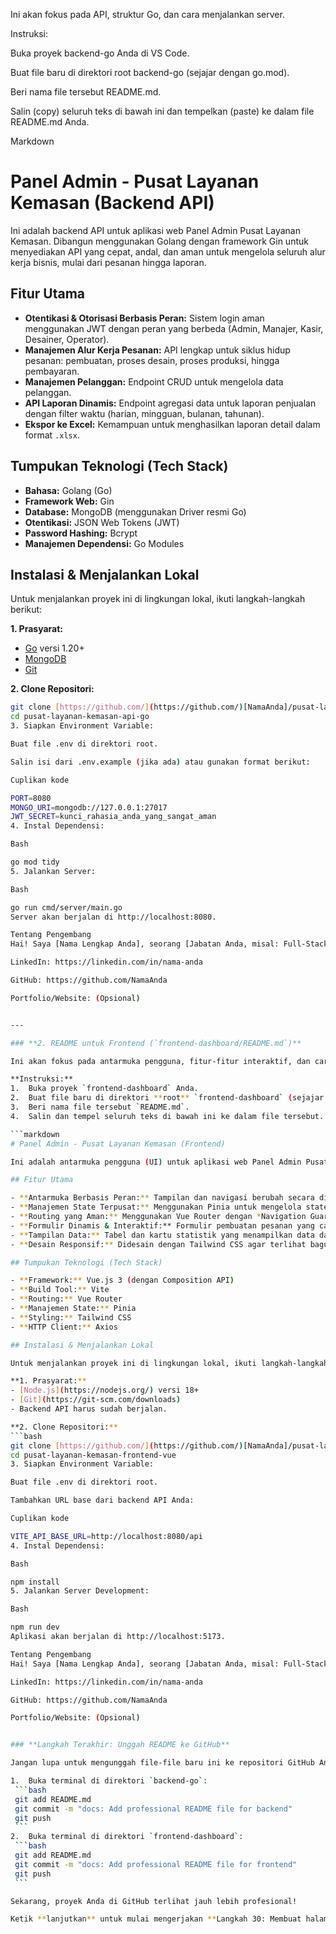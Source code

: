 Ini akan fokus pada API, struktur Go, dan cara menjalankan server.

Instruksi:

Buka proyek backend-go Anda di VS Code.

Buat file baru di direktori root backend-go (sejajar dengan go.mod).

Beri nama file tersebut README.md.

Salin (copy) seluruh teks di bawah ini dan tempelkan (paste) ke dalam file README.md Anda.

Markdown

# Panel Admin - Pusat Layanan Kemasan (Backend API)

Ini adalah backend API untuk aplikasi web Panel Admin Pusat Layanan Kemasan. Dibangun menggunakan Golang dengan framework Gin untuk menyediakan API yang cepat, andal, dan aman untuk mengelola seluruh alur kerja bisnis, mulai dari pesanan hingga laporan.

## Fitur Utama

- **Otentikasi & Otorisasi Berbasis Peran:** Sistem login aman menggunakan JWT dengan peran yang berbeda (Admin, Manajer, Kasir, Desainer, Operator).
- **Manajemen Alur Kerja Pesanan:** API lengkap untuk siklus hidup pesanan: pembuatan, proses desain, proses produksi, hingga pembayaran.
- **Manajemen Pelanggan:** Endpoint CRUD untuk mengelola data pelanggan.
- **API Laporan Dinamis:** Endpoint agregasi data untuk laporan penjualan dengan filter waktu (harian, mingguan, bulanan, tahunan).
- **Ekspor ke Excel:** Kemampuan untuk menghasilkan laporan detail dalam format `.xlsx`.

## Tumpukan Teknologi (Tech Stack)

- **Bahasa:** Golang (Go)
- **Framework Web:** Gin
- **Database:** MongoDB (menggunakan Driver resmi Go)
- **Otentikasi:** JSON Web Tokens (JWT)
- **Password Hashing:** Bcrypt
- **Manajemen Dependensi:** Go Modules

## Instalasi & Menjalankan Lokal

Untuk menjalankan proyek ini di lingkungan lokal, ikuti langkah-langkah berikut:

**1. Prasyarat:**
   - [Go](https://go.dev/dl/) versi 1.20+
   - [MongoDB](https://www.mongodb.com/try/download/community)
   - [Git](https://git-scm.com/downloads)

**2. Clone Repositori:**
   ```bash
   git clone [https://github.com/](https://github.com/)[NamaAnda]/pusat-layanan-kemasan-api-go.git
   cd pusat-layanan-kemasan-api-go
3. Siapkan Environment Variable:

Buat file .env di direktori root.

Salin isi dari .env.example (jika ada) atau gunakan format berikut:

Cuplikan kode

PORT=8080
MONGO_URI=mongodb://127.0.0.1:27017
JWT_SECRET=kunci_rahasia_anda_yang_sangat_aman
4. Instal Dependensi:

Bash

go mod tidy
5. Jalankan Server:

Bash

go run cmd/server/main.go
Server akan berjalan di http://localhost:8080.

Tentang Pengembang
Hai! Saya [Nama Lengkap Anda], seorang [Jabatan Anda, misal: Full-Stack Developer] dengan passion untuk membangun aplikasi web yang efisien dan bermanfaat. Proyek ini adalah salah satu eksplorasi saya dalam menggunakan Golang untuk backend dan Vue.js untuk frontend.

LinkedIn: https://linkedin.com/in/nama-anda

GitHub: https://github.com/NamaAnda

Portfolio/Website: (Opsional)


---

### **2. README untuk Frontend (`frontend-dashboard/README.md`)**

Ini akan fokus pada antarmuka pengguna, fitur-fitur interaktif, dan cara menjalankan aplikasi Vue.

**Instruksi:**
1.  Buka proyek `frontend-dashboard` Anda.
2.  Buat file baru di direktori **root** `frontend-dashboard` (sejajar dengan `package.json`).
3.  Beri nama file tersebut `README.md`.
4.  Salin dan tempel seluruh teks di bawah ini ke dalam file tersebut.

```markdown
# Panel Admin - Pusat Layanan Kemasan (Frontend)

Ini adalah antarmuka pengguna (UI) untuk aplikasi web Panel Admin Pusat Layanan Kemasan. Dibangun menggunakan Vue.js 3 dan Vite, aplikasi ini menyediakan dasbor yang reaktif, modern, dan sadar-peran (*role-aware*) untuk berinteraksi dengan backend API.

## Fitur Utama

- **Antarmuka Berbasis Peran:** Tampilan dan navigasi berubah secara dinamis sesuai dengan peran pengguna yang login (Admin, Manajer, Kasir, dll.).
- **Manajemen State Terpusat:** Menggunakan Pinia untuk mengelola state otentikasi dan data aplikasi secara konsisten.
- **Routing yang Aman:** Menggunakan Vue Router dengan *Navigation Guards* untuk melindungi halaman-halaman sensitif.
- **Formulir Dinamis & Interaktif:** Formulir pembuatan pesanan yang canggih dengan pencarian pelanggan *real-time* dan kemampuan menambah/menghapus item pesanan.
- **Tampilan Data:** Tabel dan kartu statistik yang menampilkan data dari API, lengkap dengan status *loading* dan *error*.
- **Desain Responsif:** Didesain dengan Tailwind CSS agar terlihat bagus di semua ukuran perangkat, dari ponsel hingga desktop.

## Tumpukan Teknologi (Tech Stack)

- **Framework:** Vue.js 3 (dengan Composition API)
- **Build Tool:** Vite
- **Routing:** Vue Router
- **Manajemen State:** Pinia
- **Styling:** Tailwind CSS
- **HTTP Client:** Axios

## Instalasi & Menjalankan Lokal

Untuk menjalankan proyek ini di lingkungan lokal, ikuti langkah-langkah berikut:

**1. Prasyarat:**
   - [Node.js](https://nodejs.org/) versi 18+
   - [Git](https://git-scm.com/downloads)
   - Backend API harus sudah berjalan.

**2. Clone Repositori:**
   ```bash
   git clone [https://github.com/](https://github.com/)[NamaAnda]/pusat-layanan-kemasan-frontend-vue.git
   cd pusat-layanan-kemasan-frontend-vue
3. Siapkan Environment Variable:

Buat file .env di direktori root.

Tambahkan URL base dari backend API Anda:

Cuplikan kode

VITE_API_BASE_URL=http://localhost:8080/api
4. Instal Dependensi:

Bash

npm install
5. Jalankan Server Development:

Bash

npm run dev
Aplikasi akan berjalan di http://localhost:5173.

Tentang Pengembang
Hai! Saya [Nama Lengkap Anda], seorang [Jabatan Anda, misal: Full-Stack Developer] dengan passion untuk membangun aplikasi web yang efisien dan bermanfaat. Proyek ini adalah salah satu eksplorasi saya dalam menggunakan Golang untuk backend dan Vue.js untuk frontend.

LinkedIn: https://linkedin.com/in/nama-anda

GitHub: https://github.com/NamaAnda

Portfolio/Website: (Opsional)


### **Langkah Terakhir: Unggah README ke GitHub**

Jangan lupa untuk mengunggah file-file baru ini ke repositori GitHub Anda.

1.  Buka terminal di direktori `backend-go`:
    ```bash
    git add README.md
    git commit -m "docs: Add professional README file for backend"
    git push
    ```
2.  Buka terminal di direktori `frontend-dashboard`:
    ```bash
    git add README.md
    git commit -m "docs: Add professional README file for frontend"
    git push
    ```

Sekarang, proyek Anda di GitHub terlihat jauh lebih profesional!

Ketik **lanjutkan** untuk mulai mengerjakan **Langkah 30: Membuat halaman "Detail Pesanan"**.
